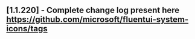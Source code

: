 ## [1.1.220] - Complete change log present here https://github.com/microsoft/fluentui-system-icons/tags
